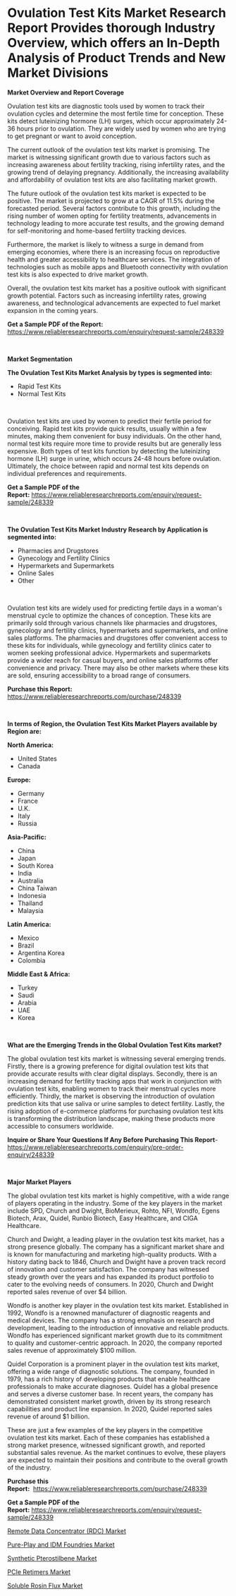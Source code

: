 <p><h1>Ovulation Test Kits Market Research Report Provides thorough Industry Overview, which offers an In-Depth Analysis of Product Trends and New Market Divisions</h1></p><p><strong>Market Overview and Report Coverage</strong></p>
<p><p>Ovulation test kits are diagnostic tools used by women to track their ovulation cycles and determine the most fertile time for conception. These kits detect luteinizing hormone (LH) surges, which occur approximately 24-36 hours prior to ovulation. They are widely used by women who are trying to get pregnant or want to avoid conception.</p><p>The current outlook of the ovulation test kits market is promising. The market is witnessing significant growth due to various factors such as increasing awareness about fertility tracking, rising infertility rates, and the growing trend of delaying pregnancy. Additionally, the increasing availability and affordability of ovulation test kits are also facilitating market growth.</p><p>The future outlook of the ovulation test kits market is expected to be positive. The market is projected to grow at a CAGR of 11.5% during the forecasted period. Several factors contribute to this growth, including the rising number of women opting for fertility treatments, advancements in technology leading to more accurate test results, and the growing demand for self-monitoring and home-based fertility tracking devices.</p><p>Furthermore, the market is likely to witness a surge in demand from emerging economies, where there is an increasing focus on reproductive health and greater accessibility to healthcare services. The integration of technologies such as mobile apps and Bluetooth connectivity with ovulation test kits is also expected to drive market growth.</p><p>Overall, the ovulation test kits market has a positive outlook with significant growth potential. Factors such as increasing infertility rates, growing awareness, and technological advancements are expected to fuel market expansion in the coming years.</p></p>
<p><strong>Get a Sample PDF of the Report:</strong> <a href="https://www.reliableresearchreports.com/enquiry/request-sample/248339">https://www.reliableresearchreports.com/enquiry/request-sample/248339</a></p>
<p>&nbsp;</p>
<p><strong>Market Segmentation</strong></p>
<p><strong>The Ovulation Test Kits Market Analysis by types is segmented into:</strong></p>
<p><ul><li>Rapid Test Kits</li><li>Normal Test Kits</li></ul></p>
<p>&nbsp;</p>
<p><p>Ovulation test kits are used by women to predict their fertile period for conceiving. Rapid test kits provide quick results, usually within a few minutes, making them convenient for busy individuals. On the other hand, normal test kits require more time to provide results but are generally less expensive. Both types of test kits function by detecting the luteinizing hormone (LH) surge in urine, which occurs 24-48 hours before ovulation. Ultimately, the choice between rapid and normal test kits depends on individual preferences and requirements.</p></p>
<p><strong>Get a Sample PDF of the Report:</strong>&nbsp;<a href="https://www.reliableresearchreports.com/enquiry/request-sample/248339">https://www.reliableresearchreports.com/enquiry/request-sample/248339</a></p>
<p>&nbsp;</p>
<p><strong>The Ovulation Test Kits Market Industry Research by Application is segmented into:</strong></p>
<p><ul><li>Pharmacies and Drugstores</li><li>Gynecology and Fertility Clinics</li><li>Hypermarkets and Supermarkets</li><li>Online Sales</li><li>Other</li></ul></p>
<p>&nbsp;</p>
<p><p>Ovulation test kits are widely used for predicting fertile days in a woman's menstrual cycle to optimize the chances of conception. These kits are primarily sold through various channels like pharmacies and drugstores, gynecology and fertility clinics, hypermarkets and supermarkets, and online sales platforms. The pharmacies and drugstores offer convenient access to these kits for individuals, while gynecology and fertility clinics cater to women seeking professional advice. Hypermarkets and supermarkets provide a wider reach for casual buyers, and online sales platforms offer convenience and privacy. There may also be other markets where these kits are sold, ensuring accessibility to a broad range of consumers.</p></p>
<p><strong>Purchase this Report:</strong>&nbsp; <a href="https://www.reliableresearchreports.com/purchase/248339">https://www.reliableresearchreports.com/purchase/248339</a></p>
<p>&nbsp;</p>
<p><strong>In terms of Region, the Ovulation Test Kits Market Players available by Region are:</strong></p>
<p>
    <p> <strong> North America: </strong>
        <ul>
            <li>United States</li>
            <li>Canada</li>
        </ul>
        </p> 
    <p> <strong> Europe: </strong>
        <ul>
            <li>Germany</li>
            <li>France</li>
            <li>U.K.</li>
            <li>Italy</li>
            <li>Russia</li>
        </ul>
        </p> 
    <p> <strong> Asia-Pacific: </strong>
        <ul>
            <li>China</li>
            <li>Japan</li>
            <li>South Korea</li>
            <li>India</li>
            <li>Australia</li>
            <li>China Taiwan</li>
            <li>Indonesia</li>
            <li>Thailand</li>
            <li>Malaysia</li>
        </ul>
        </p> 
    <p> <strong> Latin America: </strong>
        <ul>
            <li>Mexico</li>
            <li>Brazil</li>
            <li>Argentina Korea</li>
            <li>Colombia</li>
        </ul>
        </p> 
    <p> <strong> Middle East & Africa: </strong>
        <ul>
            <li>Turkey</li>
            <li>Saudi</li>
            <li>Arabia</li>
            <li>UAE</li>
            <li>Korea</li>
        </ul>
    </p>
    </p>
<p>&nbsp;</p>
<p><strong>What are the Emerging Trends in the Global Ovulation Test Kits market?</strong></p>
<p><p>The global ovulation test kits market is witnessing several emerging trends. Firstly, there is a growing preference for digital ovulation test kits that provide accurate results with clear digital displays. Secondly, there is an increasing demand for fertility tracking apps that work in conjunction with ovulation test kits, enabling women to track their menstrual cycles more efficiently. Thirdly, the market is observing the introduction of ovulation prediction kits that use saliva or urine samples to detect fertility. Lastly, the rising adoption of e-commerce platforms for purchasing ovulation test kits is transforming the distribution landscape, making these products more accessible to consumers worldwide.</p></p>
<p><strong>Inquire or Share Your Questions If Any Before Purchasing This Report</strong>- <a href="https://www.reliableresearchreports.com/enquiry/pre-order-enquiry/248339">https://www.reliableresearchreports.com/enquiry/pre-order-enquiry/248339</a></p>
<p>&nbsp;</p>
<p><strong>Major Market Players</strong></p>
<p><p>The global ovulation test kits market is highly competitive, with a wide range of players operating in the industry. Some of the key players in the market include SPD, Church and Dwight, BioMerieux, Rohto, NFI, Wondfo, Egens Biotech, Arax, Quidel, Runbio Biotech, Easy Healthcare, and CIGA Healthcare.</p><p>Church and Dwight, a leading player in the ovulation test kits market, has a strong presence globally. The company has a significant market share and is known for manufacturing and marketing high-quality products. With a history dating back to 1846, Church and Dwight have a proven track record of innovation and customer satisfaction. The company has witnessed steady growth over the years and has expanded its product portfolio to cater to the evolving needs of consumers. In 2020, Church and Dwight reported sales revenue of over $4 billion.</p><p>Wondfo is another key player in the ovulation test kits market. Established in 1992, Wondfo is a renowned manufacturer of diagnostic reagents and medical devices. The company has a strong emphasis on research and development, leading to the introduction of innovative and reliable products. Wondfo has experienced significant market growth due to its commitment to quality and customer-centric approach. In 2020, the company reported sales revenue of approximately $100 million.</p><p>Quidel Corporation is a prominent player in the ovulation test kits market, offering a wide range of diagnostic solutions. The company, founded in 1979, has a rich history of developing products that enable healthcare professionals to make accurate diagnoses. Quidel has a global presence and serves a diverse customer base. In recent years, the company has demonstrated consistent market growth, driven by its strong research capabilities and product line expansion. In 2020, Quidel reported sales revenue of around $1 billion.</p><p>These are just a few examples of the key players in the competitive ovulation test kits market. Each of these companies has established a strong market presence, witnessed significant growth, and reported substantial sales revenue. As the market continues to evolve, these players are expected to maintain their positions and contribute to the overall growth of the industry.</p></p>
<p><strong>Purchase this Report:</strong>&nbsp;&nbsp;<a href="https://www.reliableresearchreports.com/purchase/248339">https://www.reliableresearchreports.com/purchase/248339</a></p>
<p></p>
<p><strong>Get a Sample PDF of the Report:</strong>&nbsp;<a href="https://www.reliableresearchreports.com/enquiry/request-sample/248339">https://www.reliableresearchreports.com/enquiry/request-sample/248339</a></p>
<p><p><a href="https://www.linkedin.com/pulse/remote-data-concentrator-rdc-market-size-share-amp-trends-dhcie/">Remote Data Concentrator (RDC) Market</a></p><p><a href="https://www.linkedin.com/pulse/pure-play-idm-foundries-market-size-growth-forecast-from-eiwwe/">Pure-Play and IDM Foundries Market</a></p><p><a href="https://medium.com/@charityrice2662/synthetic-pterostilbene-market-competitive-analysis-market-trends-and-forecast-to-2030-cb4adb692c3a">Synthetic Pterostilbene Market</a></p><p><a href="https://www.linkedin.com/pulse/pcie-retimers-market-size-share-global-analysis-report-y2fve/">PCIe Retimers Market</a></p><p><a href="https://medium.com/@samirmayert107/soluble-rosin-flux-market-trends-and-market-analysis-forecasted-for-period-2023-2030-28b22892a8a7">Soluble Rosin Flux Market</a></p></p>
